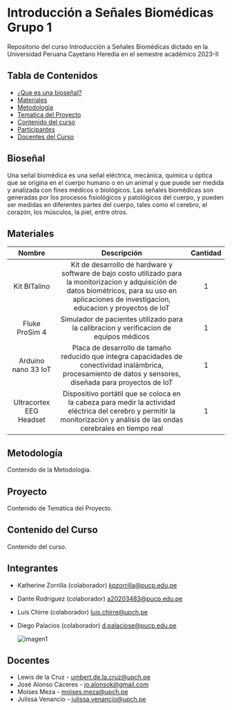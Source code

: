 # Introducción a Señales Biomédicas Grupo 1
Repositorio del curso Introducción a Señales Biomédicas dictado en la Universidad Peruana Cayetano Heredia en el semestre académico 2023-II
  
## Tabla de Contenidos

- [¿Que es una bioseñal?](#sección-1)
- [Materiales](#sección-2)
- [Metodologia](#sección-3)
- [Tematica del Proyecto](#sección-4)
- [Contenido del curso](#sección-5)
- [Participantes](#sección-6)
- [Docentes del Curso](#sección-7)

## Bioseñal
Una señal biomédica es una señal eléctrica, mecánica, química u óptica que se origina en el cuerpo humano o en un animal y que puede ser medida y analizada con fines médicos o biológicos. Las señales biomédicas son generadas por los procesos fisiológicos y patológicos del cuerpo, y pueden ser medidas en diferentes partes del cuerpo, tales como el cerebro, el corazón, los músculos, la piel, entre otros.

## Materiales
<div align="center">

|  **Nombre**  | **Descripción** | **Cantidad** |
|:------------:|:---------------:|:------------:|
| Kit BITalino | Kit de desarrollo de hardware y software de bajo costo utilizado para la monitorizacion y adquisición de datos biométricos, para su uso en aplicaciones de investigacion, educacion y proyectos de IoT | 1 |
| Fluke ProSim 4 | Simulador de pacientes utilizado para la calibracion y verificacion de equipos médicos | 1 |
| Arduino nano 33 IoT | Placa de desarrollo de tamaño reducido que integra capacidades de conectividad inalámbrica, procesamiento de datos y sensores, diseñada para proyectos de IoT  | 1 |
| Ultracortex EEG Headset | Dispositivo portátil que se coloca en la cabeza para medir la actividad eléctrica del cerebro y permitir la monitorización y análisis de las ondas cerebrales en tiempo real | 1 |

</div>

## Metodología
Contenido de la Metodologia.

## Proyecto
Contenido de Temática del Proyecto.

## Contenido del Curso
Contenido del curso.

## Integrantes
* Katherine Zorrilla (colaborador) kpzorrilla@pucp.edu.pe
* Dante Rodriguez (colaborador) a20203483@pucp.edu.pe
* Luis Chirre (colaborador) luis.chirre@upch.pe
* Diego Palacios (colaborador) d.palaciose@pucp.edu.pe

  ![imagen1](https://github.com/ldachirre/IntroSenalesBiomedicas/assets/90112793/173f6325-e66d-4766-83f2-2f93f91e4b50)

## Docentes
* Lewis de la Cruz - umbert.de.la.cruz@upch.pe
* José Alonso Cáceres - jo.alonsok@gmail.com
* Moises Meza - moises.meza@upch.pe
* Julissa Venancio - julissa.venancio@upch.pe
